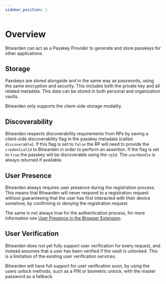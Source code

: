 ```yaml
---
sidebar_position: 1
---
```


# Overview

Bitwarden can act as a Passkey Provider to generate and store passkeys for other applications.

## Storage

Passkeys are stored alongside and in the same way as passwords, using the same encryption and
security. This includes both the private key and all related metadata. This data can be stored in
both personal and organization vaults.

Bitwarden only supports the client-side storage modality.

## Discoverability

Bitwarden respects discoverability requirements from RPs by saving a client-side discoverability
flag in the passkey metadata (called `discoverable`). If this flag is set to `false` the RP will
need to provide the `credentialId` to Bitwarden in order to perform an assertion. If the flag is set
to `true` the passkey will be discoverable using the `rpId`. The `userHandle` is always returned if
available.

## User Presence

Bitwarden always requires user presence during the registration process. This means that Bitwarden
will never respond to a registration request without guaranteeing that the user has first interacted
with their device somehow, by confirming or denying the registration request.

The same is not always true for the authentication process, for more information see
[User Presence in the Browser Extension](browser-extension#user-presence).

## User Verification

Bitwarden does not yet fully support user verification for every request, and instead assumes that a
user has been verified if the vault is unlocked. This is a limitation of the existing user
verification services.

Bitwarden will have full support for user verification soon, by using the users unlock methods, such
as a PIN or biometric unlock, with the master password as a fallback.
